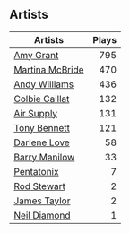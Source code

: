 ## Artists
Artists | Plays 
----- | -----: 
[Amy Grant](/artists/amy-grant-3053) | 795
[Martina McBride](/artists/martina-mcbride-35319) | 470
[Andy Williams](/artists/andy-williams-16425) | 436
[Colbie Caillat](/artists/colbie-caillat-33213) | 132
[Air Supply](/artists/air-supply-2618) | 131
[Tony Bennett](/artists/tony-bennett-2564) | 121
[Darlene Love](/artists/darlene-love-118320) | 58
[Barry Manilow](/artists/barry-manilow-31897) | 33
[Pentatonix](/artists/pentatonix-655231) | 7
[Rod Stewart](/artists/rod-stewart-2202) | 2
[James Taylor](/artists/james-taylor-5709) | 2
[Neil Diamond](/artists/neil-diamond-7052) | 1

